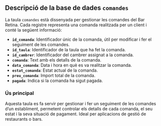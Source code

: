 ## Descripció de la base de dades `comandes`

La taula `comandes` està dissenyada per gestionar les comandes del Bar Retina. Cada registre representa una comanda realitzada per un client i conté la següent informació:

- **`id_comanda`**: Identificador únic de la comanda, útil per modificar i fer el seguiment de les comandes.
- **`id_taula`**: Identificador de la taula que ha fet la comanda.
- **`id_cambrer`**: Identificador del cambrer assignat a la comanda.
- **`comanda`**: Text amb els detalls de la comanda.
- **`data_comanda`**: Data i hora en què es va realitzar la comanda.
- **`estat_comanda`**: Estat actual de la comanda.
- **`preu_comanda`**: Import total de la comanda.
- **`pagada`**: Indica si la comanda ha sigut pagada.

### Ús principal
Aquesta taula es fa servir per gestionar i fer un seguiment de les comandes d’un establiment, permetent controlar els detalls de cada comanda, el seu estat i la seva situació de pagament. Ideal per aplicacions de gestió de restaurants o bars.
